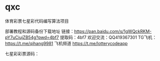 # qxc
体育彩票七星彩代码编写算法项目
 
部署教程和源码备份下载地址 
链接：https://pan.baidu.com/s/1gWQckRKM-pY7uCiujZB54g?pwd=4bf7 提取码：4bf7 
欢迎交流：QQ419367301 
TG飞机：https://t.me/qihang9981
飞机频道 https://t.me/lotterycodeapp

七星彩彩票源码：
<template>
	<view class="box">

		<cmd-nav-bar back title="七星彩" font-color="#fff" background-color="#FF3F43" right-text="七星彩开奖"
			@rightText="rightBtn">
		</cmd-nav-bar>
		<div style="height:100%">
			<p class="fc_index">第{{issueNo}}期，每周二、五、日 21:35开奖</p>
			<div class="fc">
				<view
					style="display: flex;justify-content: space-between;align-items: center;width: 95%;margin: 0 auto;">
					<p class="tips"><span class="shake"></span>选择<span>7</span>个号码，最高中奖<span>500万</span></p>
					<u-checkbox-group @change="checkboxChange" size="15" shape="square" placement="column"
						style="margin-left: 20px;">
						<u-checkbox labelSize="14" activeColor="#FF3F43" :label="'显示遗漏'">
						</u-checkbox>
					</u-checkbox-group>
				</view>
				<u-divider text="前区"></u-divider>
				<ul>
					<p>百万位</p>
					<li @click="check(1,1,index)" v-for="(item,index) in hundredmyriad"
						:class="item.active?'active':''">
						{{item.num}}
						<view v-if="omitData.record!=undefined&&omiIsShow"
							style="color: #A5A5A5;font-size: 13px;margin-top: -8px;">
							{{omitData.record[index]}}
						</view>
					</li>
				</ul>
				<ul>
					<p>十万位</p>
					<li @click="check(1,2,index)" v-for="(item,index) in tenmyriad" :class="item.active?'active':''">
						{{item.num}}
						<view v-if="omitData.record!=undefined&&omiIsShow"
							style="color: #A5A5A5;font-size: 13px;margin-top: -8px;">
							{{omitData.record[index+10]}}
						</view>
					</li>
				</ul>
				<ul>
					<p>万位</p>
					<li @click="check(1,3,index)" v-for="(item,index) in myriad" :class="item.active?'active':''">
						{{item.num}}
						<view v-if="omitData.record!=undefined&&omiIsShow"
							style="color: #A5A5A5;font-size: 13px;margin-top: -8px;">
							{{omitData.record[index+20]}}
						</view>
					</li>
				</ul>
				<ul>
					<p>千位</p>
					<li @click="check(1,4,index)" v-for="(item,index) in kilo" :class="item.active?'active':''">
						{{item.num}}
						<view v-if="omitData.record!=undefined&&omiIsShow"
							style="color: #A5A5A5;font-size: 13px;margin-top: -8px;">
							{{omitData.record[index+30]}}
						</view>
					</li>
				</ul>
				<ul>
					<p>百位</p>
					<li @click="check(1,5,index)" v-for="(item,index) in bai" :class="item.active?'active':''">
						{{item.num}}
						<view v-if="omitData.record!=undefined&&omiIsShow"
							style="color: #A5A5A5;font-size: 13px;margin-top: -8px;">
							{{omitData.record[index+40]}}
						</view>
					</li>
				</ul>
				<ul>
					<p>十位</p>
					<li @click="check(1,6,index)" v-for="(item,index) in shi" :class="item.active?'active':''">
						{{item.num}}
						<view v-if="omitData.record!=undefined&&omiIsShow"
							style="color: #A5A5A5;font-size: 13px;margin-top: -8px;">
							{{omitData.record[index+50]}}
						</view>
					</li>
				</ul>
				<u-divider text="后区"></u-divider>
				<ul>
					<p>个位</p>
					<li id="last" @click="check(1,7,index)" v-for="(item,index) in ge"
						:class="item.active?'active1':''">
						{{item.num}}
						<view v-if="omitData.record!=undefined&&omiIsShow"
							style="color: #A5A5A5;font-size: 13px;margin-top: -8px;">
							{{omitData.record[index+60]}}
						</view>
					</li>
				</ul>
			</div>
			<Acount :total="total" :acount="acount" @clear="clear" @confirm="sure" />
		</div>

	</view>
</template>
<script>
	import {
		getIssueNo
	} from '@/api/pailie.js'
	import {
		getOmitByType
	} from '@/api/omit.js'
	import Acount from '../common/Acount'
	export default {
		data() {
			return {
				total: 0,
				acount: 0,
				issueNo: "",
				omiIsShow:false,
				omitData: {},
				ge: [{
						num: 0,
						active: false
					}, {
						num: 1,
						active: false
					}, {
						num: 2,
						active: false
					}, {
						num: 3,
						active: false
					}, {
						num: 4,
						active: false
					},
					{
						num: 5,
						active: false
					}, {
						num: 6,
						active: false
					}, {
						num: 7,
						active: false
					}, {
						num: 8,
						active: false
					}, {
						num: 9,
						active: false
					}, {
						num: 10,
						active: false
					}, {
						num: 11,
						active: false
					}, {
						num: 12,
						active: false
					}, {
						num: 13,
						active: false
					}, {
						num: 14,
						active: false
					}
				],
				shi: [{
						num: 0,
						active: false
					}, {
						num: 1,
						active: false
					}, {
						num: 2,
						active: false
					}, {
						num: 3,
						active: false
					}, {
						num: 4,
						active: false
					},
					{
						num: 5,
						active: false
					}, {
						num: 6,
						active: false
					}, {
						num: 7,
						active: false
					}, {
						num: 8,
						active: false
					}, {
						num: 9,
						active: false
					}
				],
				bai: [{
						num: 0,
						active: false
					}, {
						num: 1,
						active: false
					}, {
						num: 2,
						active: false
					}, {
						num: 3,
						active: false
					}, {
						num: 4,
						active: false
					},
					{
						num: 5,
						active: false
					}, {
						num: 6,
						active: false
					}, {
						num: 7,
						active: false
					}, {
						num: 8,
						active: false
					}, {
						num: 9,
						active: false
					}
				],
				kilo: [{
						num: 0,
						active: false
					}, {
						num: 1,
						active: false
					}, {
						num: 2,
						active: false
					}, {
						num: 3,
						active: false
					}, {
						num: 4,
						active: false
					},
					{
						num: 5,
						active: false
					}, {
						num: 6,
						active: false
					}, {
						num: 7,
						active: false
					}, {
						num: 8,
						active: false
					}, {
						num: 9,
						active: false
					}
				],
				myriad: [{
						num: 0,
						active: false
					}, {
						num: 1,
						active: false
					}, {
						num: 2,
						active: false
					}, {
						num: 3,
						active: false
					}, {
						num: 4,
						active: false
					},
					{
						num: 5,
						active: false
					}, {
						num: 6,
						active: false
					}, {
						num: 7,
						active: false
					}, {
						num: 8,
						active: false
					}, {
						num: 9,
						active: false
					}
				],
				tenmyriad: [{
						num: 0,
						active: false
					}, {
						num: 1,
						active: false
					}, {
						num: 2,
						active: false
					}, {
						num: 3,
						active: false
					}, {
						num: 4,
						active: false
					},
					{
						num: 5,
						active: false
					}, {
						num: 6,
						active: false
					}, {
						num: 7,
						active: false
					}, {
						num: 8,
						active: false
					}, {
						num: 9,
						active: false
					}
				],
				hundredmyriad: [{
						num: 0,
						active: false
					}, {
						num: 1,
						active: false
					}, {
						num: 2,
						active: false
					}, {
						num: 3,
						active: false
					}, {
						num: 4,
						active: false
					},
					{
						num: 5,
						active: false
					}, {
						num: 6,
						active: false
					}, {
						num: 7,
						active: false
					}, {
						num: 8,
						active: false
					}, {
						num: 9,
						active: false
					}
				],
				gearr: [],
				shiarr: [],
				baiarr: [],
				kiloarr: [],
				myriadarr: [],
				tenmyriadarr: [],
				hundredmyriadarr: [],
			}
		},
		components: {
			Acount
		},
		onLoad() {
			this.init()
		},
		methods: {
			checkboxChange(item) {
				if (item[0] == "") {
					this.omiIsShow=true;
				}else{
					this.omiIsShow=false;
				}
			},
			init() {
				getIssueNo("5").then(res => {
					this.issueNo = res.stageNumber
				})
				getOmitByType("5").then(res => {
					this.omitData = res
					this.omitData.record = res.record.split(",")
				})
			},
			rightBtn() {
				uni.navigateTo({
					url: "/pages/qxc/openPrize"
				})
			},
			check(type, wei = 0, index) {
				switch (type) {
					case 1:
						if (wei == 1) {
							this.hundredmyriad[index].active = !this.hundredmyriad[index].active;
						};
						if (wei == 2) {
							this.tenmyriad[index].active = !this.tenmyriad[index].active;
						};
						if (wei == 3) {
							this.myriad[index].active = !this.myriad[index].active;
						};
						if (wei == 4) {
							this.kilo[index].active = !this.kilo[index].active;
						};
						if (wei == 5) {
							this.bai[index].active = !this.bai[index].active;
						};
						if (wei == 6) {
							this.shi[index].active = !this.shi[index].active;
						};
						if (wei == 7) {
							this.ge[index].active = !this.ge[index].active;
						};
						this.gearr = this.ge.filter(v => {
							return v.active
						})
						this.shiarr = this.shi.filter(v => {
							return v.active
						})
						this.baiarr = this.bai.filter(v => {
							return v.active
						})
						this.kiloarr = this.kilo.filter(v => {
							return v.active
						})
						this.myriadarr = this.myriad.filter(v => {
							return v.active
						})
						this.hundredmyriadarr = this.hundredmyriad.filter(v => {
							return v.active
						})
						this.tenmyriadarr = this.tenmyriad.filter(v => {
							return v.active
						})
						this.acount = this.globalUtil.math(this.hundredmyriadarr.length, 1) *
							this.globalUtil.math(this.tenmyriadarr.length, 1) *
							this.globalUtil.math(this.myriadarr.length, 1) *
							this.globalUtil.math(this.kiloarr.length, 1) *
							this.globalUtil.math(this.baiarr.length, 1) *
							this.globalUtil.math(this.shiarr.length, 1) *
							this.globalUtil.math(this.gearr.length, 1)
						break;
				}
				this.total = this.acount * 2;
			},
			clear() {
				this.ge.map(v => {
					v.active = false;
				});
				this.shi.map(v => {
					v.active = false;
				});
				this.bai.map(v => {
					v.active = false;
				});
				this.kilo.map(v => {
					v.active = false;
				});
				this.myriad.map(v => {
					v.active = false;
				});
				this.tenmyriad.map(v => {
					v.active = false;
				});
				this.hundredmyriad.map(v => {
					v.active = false;
				});
				this.total = 0
				this.acount = 0
				this.gearr = []
				this.shiarr = []
				this.baiarr = []
				this.kiloarr = []
				this.myriadarr = []
				this.tenmyriadarr = []
				this.hundredmyriadarr = []
			},
			//机选
			randomSelect() {
				this.clear()
				let numberArr = this.globalUtil.randomFromZero(10, 6);
				this.hundredmyriad[numberArr[0]].active = true
				this.tenmyriad[numberArr[1]].active = true
				this.myriad[numberArr[2]].active = true
				this.kilo[numberArr[3]].active = true
				this.bai[numberArr[4]].active = true
				this.shi[numberArr[5]].active = true
				let numArr = this.globalUtil.randomFromZero(15, 1);
				this.ge[numArr[0]].active = true
				this.shiarr = this.shi.filter(v => {
					return v.active
				})
				this.baiarr = this.bai.filter(v => {
					return v.active
				})
				this.gearr = this.ge.filter(v => {
					return v.active
				})
				this.kiloarr = this.kilo.filter(v => {
					return v.active
				})
				this.myriadarr = this.myriad.filter(v => {
					return v.active
				})
				this.tenmyriadarr = this.tenmyriad.filter(v => {
					return v.active
				})
				this.hundredmyriadarr = this.hundredmyriad.filter(v => {
					return v.active
				})
				this.acount = this.globalUtil.math(this.hundredmyriadarr.length, 1) *
					this.globalUtil.math(this.tenmyriadarr.length, 1) *
					this.globalUtil.math(this.myriadarr.length, 1) *
					this.globalUtil.math(this.kiloarr.length, 1) *
					this.globalUtil.math(this.baiarr.length, 1) *
					this.globalUtil.math(this.shiarr.length, 1) *
					this.globalUtil.math(this.gearr.length, 1)
				this.total = this.acount * 2;
			},
			sure() {
				if (this.total == 0) {
					this.randomSelect();
					return;
				}
				//随机数id用户传到购物车进行去重处理
				let uid = Math.ceil(Math.random() * 9999999999999999)
				let data = {
					uid: uid,
					mode: 0,
					notes: this.acount,
					total: this.total,
					individual: this.gearr.map(v => {
						return v.num
					}),
					ten: this.shiarr.map(v => {
						return v.num
					}),
					hundred: this.baiarr.map(v => {
						return v.num
					}),
					kilo: this.kiloarr.map(v => {
						return v.num
					}),
					myriad: this.myriadarr.map(v => {
						return v.num
					}),
					tenMyriad: this.tenmyriadarr.map(v => {
						return v.num
					}),
					hundredMyriad: this.hundredmyriadarr.map(v => {
						return v.num
					})

				}
				uni.navigateTo({
					url: "/pages/qxc/buyShoppingCar?obj=" + encodeURIComponent(JSON.stringify(data)),
					animationType: 'pop-in',
					animationDuration: 200
				})
			},
		},
	}
</script>
<style scoped>
	/deep/.cmd-nav-bar-right-text {
		font-size: 16px !important;
	}

	.tips {
		padding: 20rpx;
		color: #999;
		font-size: 28rpx;
	}

	.tips span {
		color: #FF3F43;
	}

	.fc {
		margin-bottom: 30rpx;
	}

	.fc ul {
		margin-top: 12rpx;
		padding-left: 36rpx;
	}

	.fc ul p {
		height: 50rpx;
		line-height: 50rpx;
		color: #fff;
		background: #FF3F43;
		width: 100rpx;
		font-size: 30rpx;
		padding-left: 20rpx;
		margin-left: -36rpx;
		border-top-right-radius: 30rpx;
		border-bottom-right-radius: 30rpx;
	}

	.fc ul li {
		display: inline-block;
		width: 74rpx;
		color: #FF3F43;
		background: #fff;
		height: 74rpx;
		text-align: center;
		line-height: 74rpx;
		font-size: 30rpx;
		border: 1px solid #e2e2e2;
		border-radius: 50%;
		margin: 18rpx
	}

	#last {
		color: #007BED;
	}

	.fc ul li.active {
		background: #FF3F43;
		color: #fff;
	}

	.fc ul li.active1 {
		background: #007BED;
		color: #fff !important;
	}

	.fc_index {
		padding-top: 40rpx;
		height: 60rpx;
		line-height: 30rpx;
		color: #999;
		font-size: 28rpx;
		background: #fff;
		text-align: center;
	}
</style>
